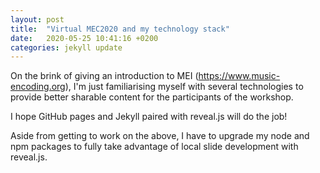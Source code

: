 ```yaml
---
layout: post
title:  "Virtual MEC2020 and my technology stack"
date:   2020-05-25 10:41:16 +0200
categories: jekyll update
---
```

On the brink of giving an introduction to MEI (https://www.music-encoding.org), I'm just familiarising myself with several technologies to provide better sharable content for the participants of the workshop.

I hope GitHub pages and Jekyll paired with reveal.js will do the job!

Aside from getting to work on the above, I have to upgrade my node and npm packages to fully take advantage of local slide development with reveal.js.
